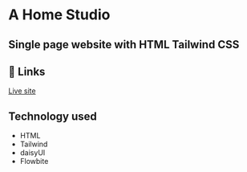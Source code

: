 # A Home Studio
## Single page website with HTML Tailwind CSS


## 🔗 Links
[Live site](https://majestic-blancmange-726fdb.netlify.app/)


## Technology used
- HTML
- Tailwind
- daisyUI
- Flowbite
